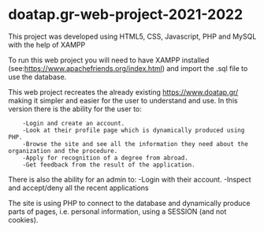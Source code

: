 # doatap.gr-web-project-2021-2022
This project was developed using HTML5, CSS, Javascript, PHP and MySQL with the help of XAMPP

To run this web project you will need to have XAMPP installed (see:https://www.apachefriends.org/index.html) and import the .sql file to use the database.

This web project recreates the already existing https://www.doatap.gr/ making it simpler and easier for the user to understand and use.
In this version there is the ability for the user to:

        -Login and create an account.
        -Look at their profile page which is dynamically produced using PHP.
        -Browse the site and see all the information they need about the organization and the procedure.
        -Apply for recognition of a degree from abroad.
        -Get feedback from the result of the application.
        
        
There is also the ability for an admin to:
        -Login with their account.
        -Inspect and accept/deny all the recent applications
        
        
The site is using PHP to connect to the database and dynamically produce parts of pages, i.e. personal information, using a SESSION (and not cookies).
          
